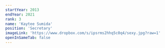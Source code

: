 ```yaml
---
startYear: 2013
endYear: 2021
rank: 3
name: 'Kaytee Sumida'
position: 'Secretary'
imageLink: 'https://www.dropbox.com/s/ipsrms2hhq5c0q4/sexy.jpg?raw=1'
openInSameTab: false
---
```

